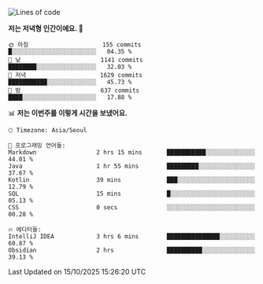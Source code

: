   <!--START_SECTION:waka-->
![Lines of code](https://img.shields.io/badge/%EC%A0%80%EB%8A%94%20%EC%97%AC%ED%83%9C%EA%B9%8C%EC%A7%80%20-1.9%20million%20%EC%A4%84%EC%9D%98%20%EC%BD%94%EB%93%9C%EB%A5%BC%20%EC%9E%91%EC%84%B1%ED%96%88%EC%96%B4%EC%9A%94.-blue)

**저는 저녁형 인간이에요. 🦉** 

```text
🌞 아침                     155 commits         █░░░░░░░░░░░░░░░░░░░░░░░░   04.35 % 
🌆 낮　                     1141 commits        ████████░░░░░░░░░░░░░░░░░   32.03 % 
🌃 저녁                     1629 commits        ███████████░░░░░░░░░░░░░░   45.73 % 
🌙 밤　                     637 commits         ████░░░░░░░░░░░░░░░░░░░░░   17.88 % 
```


📊 **저는 이번주를 이렇게 시간을 보냈어요.** 

```text
🕑︎ Timezone: Asia/Seoul

💬 프로그래밍 언어들: 
Markdown                 2 hrs 15 mins       ███████████░░░░░░░░░░░░░░   44.01 % 
Java                     1 hr 55 mins        █████████░░░░░░░░░░░░░░░░   37.67 % 
Kotlin                   39 mins             ███░░░░░░░░░░░░░░░░░░░░░░   12.79 % 
SQL                      15 mins             █░░░░░░░░░░░░░░░░░░░░░░░░   05.13 % 
CSS                      0 secs              ░░░░░░░░░░░░░░░░░░░░░░░░░   00.28 % 

🔥 에디터들: 
IntelliJ IDEA            3 hrs 6 mins        ███████████████░░░░░░░░░░   60.87 % 
Obsidian                 2 hrs               ██████████░░░░░░░░░░░░░░░   39.13 % 
```


 Last Updated on 15/10/2025 15:26:20 UTC
<!--END_SECTION:waka-->
